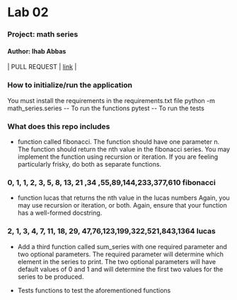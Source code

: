 # Lab 02
### Project: math series
#### Author: Ihab Abbas

| PULL REQUEST     | 	[link](https://github.com/ihababbas/math-series/pull/1) |

### How to initialize/run the application

You must install the requirements in the requirements.txt file
python -m math_series.series -- To run the functions
pytest -- To run the tests

### What does this repo includes

 * function called fibonacci. The function should have one parameter n. The function should return the nth value in the fibonacci series. You may implement the function using recursion or iteration. If you are feeling particularly frisky, do both as separate functions.
 
 ### 0, 1, 1, 2, 3, 5, 8, 13, 21 ,34 ,55,89,144,233,377,610   fibonacci

 * function lucas that returns the nth value in the lucas numbers Again, you may use recursion or iteration, or both. Again, ensure that your function has a well-formed docstring.
 
 ### 2, 1, 3, 4, 7, 11, 18, 29, 47,76,123,199,322,521,843,1364    lucas 


 * Add a third function called sum_series with one required parameter and two optional parameters. The required parameter will determine which element in the series to print. The two optional parameters will have default values of 0 and 1 and will determine the first two values for the series to be produced.


 * Tests functions to test the aforementioned functions